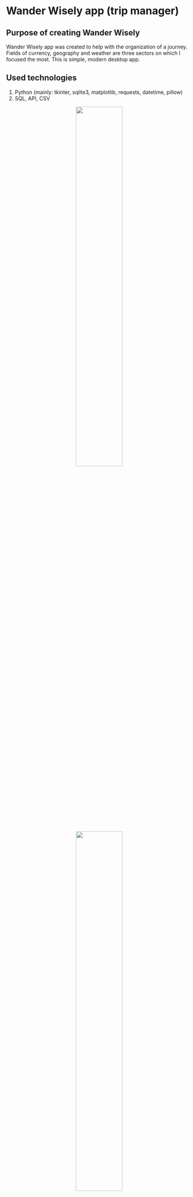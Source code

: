 # Wander Wisely app (trip manager)
## Purpose of creating Wander Wisely
Wander Wisely app was created to help with the organization of a journey. Fields of currency, geography and weather are three sectors on which I focused the most. This is simple, modern desktop app.

## Used technologies
1. Python (mainly: tkinter, sqlite3, matplotlib, requests, datetime, pillow)
2. SQL, API, CSV
<p align = 'center'>
    <img src = 'https://github.com/poolinaaa/trip-manager-repo/assets/125304122/e2740ec6-9e7f-402d-81f7-0e688e128163' width = 50% height = 50%>
</p>

<p align = 'center'>
    <img src = 'https://user-images.githubusercontent.com/125304122/271661821-e2740ec6-9e7f-402d-81f7-0e688e128163.gif?jwt=eyJhbGciOiJIUzI1NiIsInR5cCI6IkpXVCJ9.eyJpc3MiOiJnaXRodWIuY29tIiwiYXVkIjoicmF3LmdpdGh1YnVzZXJjb250ZW50LmNvbSIsImtleSI6ImtleTEiLCJleHAiOjE2OTYwMTUwOTgsIm5iZiI6MTY5NjAxNDc5OCwicGF0aCI6Ii8xMjUzMDQxMjIvMjcxNjYxODIxLWUyNzQwZWM2LTllN2YtNDAyZC04MWY3LTBlNjg4ZTEyODE2My5naWY_WC1BbXotQWxnb3JpdGhtPUFXUzQtSE1BQy1TSEEyNTYmWC1BbXotQ3JlZGVudGlhbD1BS0lBSVdOSllBWDRDU1ZFSDUzQSUyRjIwMjMwOTI5JTJGdXMtZWFzdC0xJTJGczMlMkZhd3M0X3JlcXVlc3QmWC1BbXotRGF0ZT0yMDIzMDkyOVQxOTEzMThaJlgtQW16LUV4cGlyZXM9MzAwJlgtQW16LVNpZ25hdHVyZT04NzQxOGVmNDFlNTgxZDNmNmQ2MTljYmM1MGFkOTIxN2ZiNzg1MDc4ZWI1ODZkMmVmOGY2N2RkZjRhM2I1ZGFkJlgtQW16LVNpZ25lZEhlYWRlcnM9aG9zdCZhY3Rvcl9pZD0wJmtleV9pZD0wJnJlcG9faWQ9MCJ9.5ce8JK2-JHgQNed4IW54sazOQfNpfvzN_AaXYJmBsTE' width = 50% height = 50%>
</p>

## API Key Configuration

To use certain features of this application, an API keys are required. 

Go to the <a href='https://apilayer.com/marketplace/fixer-api?_gl=1*15f9c1p*_ga*MTE5OTkwMzQ3MC4xNjk1Mzg1NTQy*_ga_HGV43FGGVM*MTY5NTM4NTU0My4xLjEuMTY5NTM4NTU2NS4zOC4wLjA.#pricing'> Fixer API </a> and  <a href='https://www.geoapify.com/pricing'> Geoapify </a> - log in to your existing account or register a new account if you don't have one (there are free plans avialable).

Below are the modules where you should provide the API keys:

#### Fixer 

1. frame1 Module:
<p align = 'center'>
    <img src = "https://github.com/poolinaaa/trip-manager-repo/assets/125304122/014f06e4-448e-458e-8d34-a82eb4c56277" width = 50% height = 50%>
</p>

2. frame2 Module:
   <p align = 'center'>
    <img src = "https://github.com/poolinaaa/trip-manager-repo/assets/125304122/aba708af-469c-47f4-9a15-b845a13573a7" width = 50% height = 50%>
</p>

3. funcPlots Module:
   <p align = 'center'>
    <img src = "https://github.com/poolinaaa/trip-manager-repo/assets/125304122/050abaab-8e20-49cc-9778-aeb9b4ddecf5" width = 50% height = 50%>
</p>

#### Geoapify

4. geoFunc Module:
   <p align = 'center'>
    <img src = "https://github.com/poolinaaa/trip-manager-repo/assets/125304122/296b311f-b9c8-47e6-afa6-12c886a9232e" width = 50% height = 50%>
</p>



### Main menu (frame 1)

The main frame of the Wander Wisely application serves as the central hub for users to plan their travel adventures. It provides essential features for inputting travel destination information, selecting the primary currency, and accessing various travel-related analyses. 
<p align = 'center'>
    <img src = "https://github.com/poolinaaa/trip-manager-repo/assets/125304122/21de5d3a-7f62-4131-927f-c47c5745cc28" width = 50% height = 50%>
</p>

#### Components
1. Destination and Primary Currency Input

Upon launching the Wander Wisely app, users are greeted with a section to input their desired travel destination (country) and their everyday primary currency. The application is protected against case errors.
<p align = 'center'>
    <img src = "https://github.com/poolinaaa/trip-manager-repo/assets/125304122/c67cb216-251f-4c18-8b9b-d1f35cc097e0" width = 50% height = 50%>
</p>

2. Travel Analysis Options

After entering the destination and primary currency, users are presented with a range of options to analyze and plan their trip effectively. These options include:

- Currency Analysis: Users can select this option to get insights into the currency exchange rates and conversion tools for their primary currency in the chosen destination. It provides real-time currency exchange rate information based on user input (displayed on the of the section).
<p align = 'center'>
    <img src = 'https://github.com/poolinaaa/trip-manager-repo/assets/125304122/d8663838-fb11-4610-9cb5-6aa3d41d2c70' width = 30% height = 30%>
</p>

- Geographical Information: This option allows users to explore the geographical location of their chosen destination. Users can access information about popular landmarks and attractions in their selected destination.

- Weather Forecast: This feature provides users with up-to-date weather information for their chosen travel destination, helping them prepare for varying weather conditions during their trip. Also it provides a weather from year before departure date.

3. Navigation Buttons

To access each of the travel analysis options mentioned above, users can simply click on the corresponding button. These buttons provide an intuitive and user-friendly way to explore different aspects of their trip.

The application uses a mechanism to determine whether to display fake buttons or real buttons. Fake buttons are initially shown and are replaced with real buttons after valid user input is received. State of buttons couldn't been used because customtkinker buttons don't handle this function (usage of state causes bugs).
    
4. Exit Button

Located at the bottom of the main frame, there is an exit button that allows users to gracefully exit the Wander Wisely app when they have finished planning or using its features.

#### Error Handling

The application includes error handling to notify users of incorrect inputs or data retrieval issues.
Error messages are displayed as labels and automatically disappear after a set time.
<p align = 'center'>
    <img src = 'https://github.com/poolinaaa/trip-manager-repo/assets/125304122/5dad989c-3049-49d2-8ab4-03e13f85e81e' width = 50% height = 50%>
</p>


### Currency section (frame 2)
This section of the travel assistant application allows users to analyze changes in a selected currency. Users can choose a date range for currency analysis. After confirming the dates, users can select which type of chart they want to display.

<p align = 'center'>
    <img src = "https://github.com/poolinaaa/trip-manager-repo/assets/125304122/7f687c33-7f9e-4e44-8348-fa233b03b2fc" width = 50% height = 50%>
</p>

Usage Instructions:

1. Enter Date Range:
    Start by entering the desired start and end dates for the currency analysis in the "Enter the start date" and "Enter the end date" fields.
    Dates should be entered in the "YYYY-MM-DD" format.

2. Confirm Time Span:
    Click the "CONFIRM TIME SPAN" button to confirm the selected date range.

3. Choose Chart:
    After confirming the date range, you can choose from the following charts to display:
       - Comparison to the Current Rate: Shows a comparison of the selected currency's rate to the current rate.
       - Rate Compared to EUR, USD, PLN, CNY: Displays the selected currency's rate compared to EUR, USD, PLN, and CNY.
       - Currency Rate for the Last 30 Days: Shows the currency rate for the last 30 days.

#### Plot 1
<p align = 'center'>
    <img src = "https://github.com/poolinaaa/trip-manager-repo/assets/125304122/4972e5d5-3cde-48fa-8c62-6ddd8417eb3a" width = 50% height = 50%>
</p>

#### Plot 2
<p align = 'center'>
    <img src = "https://github.com/poolinaaa/trip-manager-repo/assets/125304122/a54cc0b7-c7bc-4322-bb5c-802e188d6773" width = 50% height = 50%>
</p>

#### Plot 3
<p align = 'center'>
    <img src = "https://github.com/poolinaaa/trip-manager-repo/assets/125304122/4f0cc856-a5f9-4996-8244-4c5d23192237" width = 50% height = 50%>
</p>

#### Error Handling
If the user enters a date in the wrong format, a message will prompt them to correct it.

<p align = 'center'>
    <img src = 'https://github.com/poolinaaa/trip-manager-repo/assets/125304122/0b1f31b7-ecbf-49fb-bbe8-77d5c6691d2a' width = 50% height = 50%>
</p>

### Geographical section (frame 3)
In the geographical part of the Wander Wisely, users can explore geographical facts related to their destination country. Users will have the opportunity to discover information about their departure country, calculate the distance between their departure and destination countries, and explore nearby attractions.

Upon opening the Geographic Exploration section, in the bottom left corner of the application window, you will find the following information:
- Capital of the Destination Country: The capital city of the selected destination country.
- Five Largest Cities: The names of the five largest cities in the destination country, along with their respective populations.
    
This geographic information provides users with a quick overview of key details about their destination country, including its capital and major cities.

<p align = 'center'>
    <img src = 'https://github.com/poolinaaa/trip-manager-repo/assets/125304122/97cd6f90-71c9-4e50-b8d2-f2f8e0b425ea' width = 50% height = 50%>
</p>

Usage Instructions:
1. Enter Departure Country:
    Start by entering your departure country in the "What is your departure country?" field.
    Ensure that you enter the full name of the country.

2. Select Distance Unit:
    Choose the unit in which the distance between your departure and destination countries will be displayed. You can choose between kilometers and miles.

3. Confirm Choices:
    Click the "CONFIRM COUNTRY" button to confirm your departure country and distance unit selection.

4. Explore Geographic Facts:
    Once confirmed, the application will display information about the distance between your departure country and the selected destination country.
    You'll also get a list of nearby attractions in the destination country's capital, with the option to open them in a web browser and save choices in the database.

<p align = 'center'>
    <img src = 'https://github.com/poolinaaa/trip-manager-repo/assets/125304122/2c28dd22-ac72-438d-9b3b-0bd5638dc28e' width = 50% height = 50%>
</p>

<p align = 'center'>
    <img src = 'https://github.com/poolinaaa/trip-manager-repo/assets/125304122/091972df-0ff5-4c33-b06f-31d80acad5ae' width = 50% height = 50%>
</p>

#### Error Handling
If you enter an invalid country name when specifying your departure country, the application will display an error message.

<p align = 'center'>
    <img src = 'https://github.com/poolinaaa/trip-manager-repo/assets/125304122/5810a32d-7688-4611-9ba8-95c2cfa0e285' width = 50% height = 50%>
</p>

### Weather section (frame 4)
In this section of the travel assistant application, users can check the weather forecast for their destination country. The Weather Forecast section provides users with the capability to view both historical weather data from a year ago and a weather forecast for the upcoming week.

<p align = 'center'>
    <img src = 'https://github.com/poolinaaa/trip-manager-repo/assets/125304122/dcfab838-28dc-49e6-bdd4-b7bd5ff882f6' width = 50% height = 50%>
</p>

Usage Instructions:

1. Select Date of Departure:
    Use the calendar widget to select the date of your departure.
    Click on the date you want to choose, and it will be displayed as the selected departure date.

2. Submit Date:
    After selecting the date of departure, click the "SUBMIT DATE" button to proceed.

3. View Weather Data:
    Once the date of departure is confirmed, the application will display options to view weather-related information.
    Users can choose between two options:
    - Year Ago:
      This option allows you to view historical weather data from exactly one year ago on the selected date. It provides insights into what the weather was like on the same day in the past.
    - Next Week:
      This option provides a weather forecast for the upcoming week in your destination country.

<p align = 'center'>
    <img src = 'https://github.com/poolinaaa/trip-manager-repo/assets/125304122/62a593b2-9876-432c-b597-bcae16cab234' width = 50% height = 50%>
</p>

#### Plot 1
<p align = 'center'>
    <img src = 'https://github.com/poolinaaa/trip-manager-repo/assets/125304122/a0989b09-e69b-4811-bec2-9e62f386ff8d' width = 50% height = 50%>
</p>

#### Plot 2
<p align = 'center'>
    <img src = 'https://github.com/poolinaaa/trip-manager-repo/assets/125304122/3e0e0886-9585-4786-8082-22f9ff5e27d5' width = 50% height = 50%>
</p>







